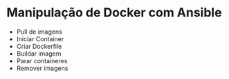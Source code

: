 # Manipulação de Docker com Ansible
- Pull de imagens
- Iniciar Container
- Criar Dockerfile
- Buildar imagem
- Parar containeres
- Remover imagens
